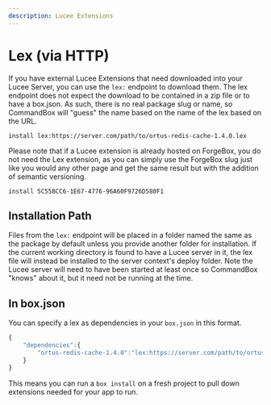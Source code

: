 ```yaml
---
description: Lucee Extensions
---
```


# Lex \(via HTTP\)

If you have external Lucee Extensions that need downloaded into your Lucee Server, you can use the `lex:` endpoint to download them. The lex endpoint does not expect the download to be contained in a zip file or to have a box.json. As such, there is no real package slug or name, so CommandBox will "guess" the name based on the name of the lex based on the URL.

```text
install lex:https://server.com/path/to/ortus-redis-cache-1.4.0.lex
```

Please note that if a Lucee extension is already hosted on ForgeBox, you do not need the Lex extension, as you can simply use the ForgeBox slug just like you would any other page and get the same result but with the addition of semantic versioning.

```text
install 5C558CC6-1E67-4776-96A60F9726D580F1
```

## Installation Path

Files from the `lex:` endpoint will be placed in a folder named the same as the package by default unless you provide another folder for installation.  If the current working directory is found to have a Lucee server in it, the lex file will instead be installed to the server context's deploy folder.  Note the Lucee server will need to have been started at least once so CommandBox "knows" about it, but it need not be running at the time.  

## In box.json

You can specify a lex as dependencies in your `box.json` in this format.

```javascript
{
    "dependencies":{
        "ortus-redis-cache-1.4.0":"lex:https://server.com/path/to/ortus-redis-cache-1.4.0.lex"
    }
}
```

This means you can run a `box install` on a fresh project to pull down extensions needed for your app to run.

